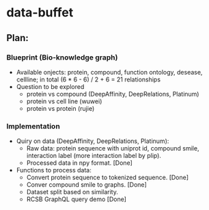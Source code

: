 # data-buffet

## Plan:


### Blueprint (Bio-knowledge graph)
* Available onjects: protein, compound, function ontology, desease, cellline; in total (6 * 6 - 6) / 2 + 6 = 21 relationships
* Question to be explored
  * protein vs compound (DeepAffinity, DeepRelations, Platinum)
  * protein vs cell line (wuwei)
  * protein vs protein (rujie)


### Implementation
* Quiry on data (DeepAffinity, DeepRelations, Platinum):
  * Raw data: protein sequence with uniprot id, compound smile, interaction label (more interaction label by plip).
  * Processed data in npy format. [Done]
* Functions to process data:
  * Convert protein sequence to tokenized sequence. [Done]
  * Conver compound smile to graphs. [Done]
  * Dataset split based on similarity.
  * RCSB GraphQL query demo [Done]
